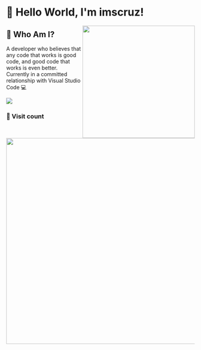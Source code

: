 # 👾 Hello World, I'm imscruz!

<img align="right" src="https://media2.giphy.com/media/v1.Y2lkPTc5MGI3NjExNnNmN2ptcTg1aWM0eHRpN3dxeGZqZnFpcmc3eHl4YzNrNXgxeGt4MyZlcD12MV9pbnRlcm5hbF9naWZfYnlfaWQmY3Q9Zw/3o6Zt7aSSZLX6U5WtW/giphy.gif" width="300">

## 🤔 Who Am I?
A developer who believes that any code that works is good code, and good code that works is even better. Currently in a committed relationship with Visual Studio Code 💻
<p align="left">
  <img src="https://github-readme-stats.vercel.app/api?username=imscruz&show_icons=true&theme=midnight-purple&hide_border=true" />

### 👀 Visit count
<img src="https://count.getloli.com/get/@imscruz?theme=rule34" width="550">

